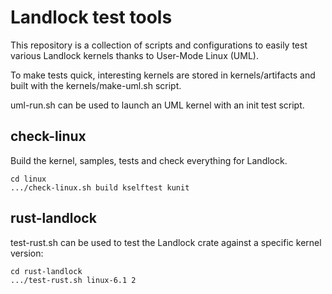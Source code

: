 # Landlock test tools

This repository is a collection of scripts and configurations to easily test
various Landlock kernels thanks to User-Mode Linux (UML).

To make tests quick, interesting kernels are stored in kernels/artifacts and
built with the kernels/make-uml.sh script.

uml-run.sh can be used to launch an UML kernel with an init test script.

## check-linux

Build the kernel, samples, tests and check everything for Landlock.

```shell
cd linux
.../check-linux.sh build kselftest kunit
```

## rust-landlock

test-rust.sh can be used to test the Landlock crate against a specific kernel
version:
```shell
cd rust-landlock
.../test-rust.sh linux-6.1 2
```
